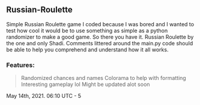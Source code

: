 ## Russian-Roulette

Simple Russian Roulette game I coded because I was bored and I wanted to test how cool it would be to use something as simple as a python randomizer to make a good game.
So there you have it. Russian Roulette by the one and only Shadi.
Comments littered around the main.py code should be able to help you comprehend and understand how it all works.

### Features:
> Randomized chances and names
> Colorama to help with formatting
> Interesting gameplay lol
> Might be updated alot soon

May 14th, 2021. 06:10 UTC - 5
